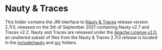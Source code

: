 # Nauty & Traces
This folder contains the JNI interface to [Nauty & Traces](https://pallini.di.uniroma1.it/) release version 2.7r3, released on the 5th of September 2021 containing Nauty v2.7 and Traces v2.2. Nauty and Traces are released under the [Apache License v2.0](https://www.apache.org/licenses/LICENSE-2.0), an unaltered subset of files from the Nauty & Traces 2.7r3 release is located in the [include/nauty](include/nauty) and [src](src) folders.